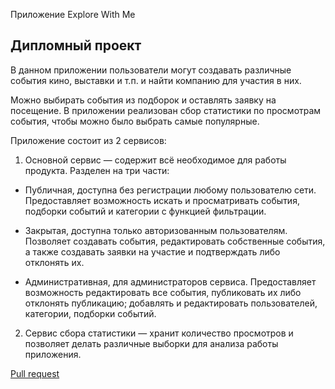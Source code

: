 Приложение Explore With Me

## Дипломный проект

В данном приложении пользователи могут создавать различные события кино, выставки и т.п. и найти компанию для участия в них.

Можно выбирать события из подборок и оставлять заявку на посещение.
В приложении реализован сбор статистики по просмотрам события, чтобы можно было выбрать самые популярные.

Приложение состоит из 2 сервисов:

1. Основной сервис — содержит всё необходимое для работы продукта. Разделен на три части:

 - Публичная, доступна без регистрации любому пользователю сети. Предоставляет возможность искать и просматривать события, подборки событий и категории с функцией фильтрации.

 - Закрытая, доступна только авторизованным пользователям. Позволяет создавать события, редактировать собственные события, а также создавать заявки на участие и подтверждать либо отклонять их.

 - Административная, для администраторов сервиса. Предоставляет возможность редактировать все события, публиковать их либо отклонять публикацию; добавлять и редактировать пользователей, категории, подборки событий.



2. Сервис сбора статистики — хранит количество просмотров и позволяет делать различные выборки для анализа работы приложения.

[Pull request](https://github.com/MishaSmr/java-explore-with-me/pull/1)
